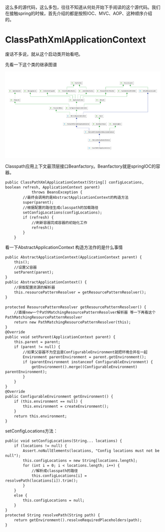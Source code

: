 这么多的源代码，这么多包，往往不知道从何处开始下手阅读的这个源代码。我们在接触spring的时候，首先介绍的都是按照IOC、MVC、AOP、这种顺序介绍的。

# ClassPathXmlApplicationContext



废话不多说，就从这个启动类开始看吧。

先看一下这个类的继承图谱

![](/assets/import.png)



Classpath应用上下文最顶层接口Beanfactory。Beanfactory就是springIOC的容器。

```
public ClassPathXmlApplicationContext(String[] configLocations, boolean refresh, ApplicationContext parent)
			throws BeansException {
		//最终会调用的是AbstractApplicationContext的构造方法	
		super(parent);
		//根据配置的路径生成classpath的加载路径
		setConfigLocations(configLocations);
		if (refresh) {
			//刷新容器完成容器的初始化工作
			refresh();
		}
	} 
```

看一下AbstractApplicationContext 构造方法作的是什么事情

```
public AbstractApplicationContext(ApplicationContext parent) {
	this();
	//设置父容器
	setParent(parent);
}
public AbstractApplicationContext() {
	//获取配置资源的解析器
	this.resourcePatternResolver = getResourcePatternResolver();
}

protected ResourcePatternResolver getResourcePatternResolver() {
	//直接new一个PathMatchingResourcePatternResolver解析器 等一下再看这个PathMatchingResourcePatternResolver
	return new PathMatchingResourcePatternResolver(this);
}
@Override
public void setParent(ApplicationContext parent) {
	this.parent = parent;
	if (parent != null) {
		//如果父容器不为空且是ConfigurableEnvironment就把环境合并在一起
		Environment parentEnvironment = parent.getEnvironment();
		if (parentEnvironment instanceof ConfigurableEnvironment) {
			getEnvironment().merge((ConfigurableEnvironment) parentEnvironment);
		}
	}
}
@Override
public ConfigurableEnvironment getEnvironment() {
	if (this.environment == null) {
		this.environment = createEnvironment();
	}
	return this.environment;
}
```

setConfigLocations方法：

```
public void setConfigLocations(String... locations) {
	if (locations != null) {
		Assert.noNullElements(locations, "Config locations must not be null");
		this.configLocations = new String[locations.length];
		for (int i = 0; i < locations.length; i++) {
			//解析成classpath的路径
			this.configLocations[i] = resolvePath(locations[i]).trim();
		}
	}
	else {
		this.configLocations = null;
	}
}
protected String resolvePath(String path) {
	return getEnvironment().resolveRequiredPlaceholders(path);
}
```

 



